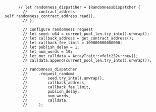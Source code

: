           // let randomness_dispatcher = IRandomnessDispatcher {
            //     contract_address: self.randomness_contract_address.read(),
            // };

            // Configure randomness request
            // let seed: u64 = current_pool_len.try_into().unwrap();
            // let callback_address = get_contract_address();
            // let callback_fee_limit = 100000000000000;
            // let publish_delay = 1;
            // let num_words = 10;
            // let mut calldata = ArrayTrait::<felt252>::new();
            // calldata.append(current_pool_len.try_into().unwrap());

            // randomness_dispatcher
            //     .request_random(
            //         seed.try_into().unwrap(),
            //         callback_address,
            //         callback_fee_limit,
            //         publish_delay,
            //         num_words,
            //         calldata,
            //     );
<!-- 
                    fn receive_random_words(
            ref self: ContractState,
            requestor_address: ContractAddress,
            request_id: u64,
            random_words: Span<felt252>,
            calldata: Array<felt252>,
        ) {
            assert(
                get_caller_address() == self.randomness_contract_address.read(), 'Invalid caller',
            );
            let random_word = *random_words.at(0);
            let pool_id_u32: u32 = (request_id % 0x100000000).try_into().unwrap();
            let mut pool = self.pools_mapping.read(pool_id_u32);
            pool.pool_id = random_word.try_into().unwrap();
            self.pools_mapping.write(pool_id_u32, pool);
            self.pending_pools.write(pool_id_u32, false);
        }
    fn receive_random_words(
        ref self: TContractState,
        requestor_address: ContractAddress,
        request_id: u64,
        random_words: Span<felt252>,
        calldata: Array<felt252>,
    );
     -->